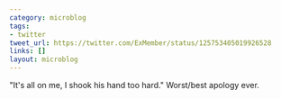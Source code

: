 ```yaml
---
category: microblog
tags:
- twitter
tweet_url: https://twitter.com/ExMember/status/125753405019926528
links: []
layout: microblog
---
```

"It's all on me, I shook his hand too hard." Worst/best apology ever.
